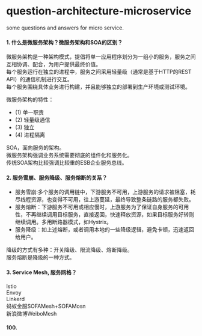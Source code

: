 # question-architecture-microservice
some questions and answers for micro service.

#### 1. 什么是微服务架构？微服务架构和SOA的区别？
微服务架构是一种架构模式，提倡将单一应用程序划分为一组小的服务，服务之间互相协调、配合，为用户提供最终价值。<br>
每个服务运行在独立的进程中，服务之间采用轻量级（通常是基于HTTP的REST API）的通信机制进行交互。<br>
每个服务围绕具体业务进行构建，并且能够独立的部署到生产环境或测试环境。

微服务架构的特性：
- (1) 单一职责
- (2) 轻量级通信
- (3) 独立
- (4) 进程隔离

SOA，面向服务的架构。<br>
微服务架构强调业务系统需要彻底的组件化和服务化。<br>
传统SOA架构比较强调比较重的ESB企业服务总线。

#### 2. 服务雪崩、服务降级、服务熔断的关系？
- 服务雪崩:多个服务的调用链中，下游服务不可用，上游服务的请求被阻塞，耗尽线程资源，也变得不可用，往上游蔓延，最终导致整条链路的服务都失败。<br>
- 服务熔断：下游服务不可用或相应慢时，上游服务为了保证自身服务的可用性，不再继续调用目标服务，直接返回，快速释放资源，如果目标服务好转则继续调用。多用断路器模式，如Hystrix。<br>
- 服务降级：如上述熔断，或者调用本地的一些降级逻辑，避免卡顿，迅速返回给用户。<br>

降级的方式有多种：开关降级、限流降级、熔断降级。<br>
服务熔断是降级的一种方式。

#### 3. Service Mesh, 服务网格？
Istio<br>
Envoy<br>
Linkerd<br>
蚂蚁金服SOFAMesh+SOFAMosn<br>
新浪微博WeiboMesh









#### 100.
